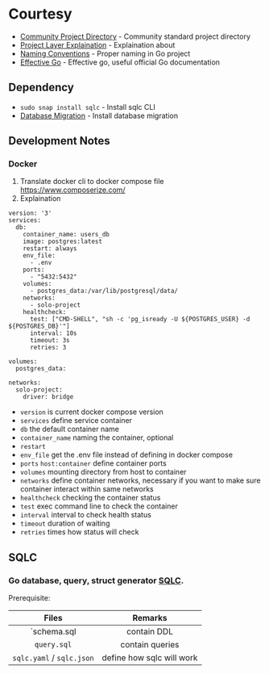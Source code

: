 # Courtesy

* [Community Project Directory](https://github.com/golang-standards/project-layout) - Community standard project directory
* [Project Layer Explaination](https://medium.com/golang-learn/go-project-layout-e5213cdcfaa2) - Explaination about
* [Naming Conventions](https://go.dev/talks/2014/names.slide#1) - Proper naming in Go project
* [Effective Go](https://go.dev/doc/effective_go#names) - Effective go, useful official Go documentation

## Dependency
* `sudo snap install sqlc` - Install sqlc CLI
* [Database Migration](https://github.com/golang-migrate/migrate/tree/master/cmd/migrate) - Install database migration

## Development Notes
### Docker
1. Translate docker cli to docker compose file https://www.composerize.com/
2. Explaination
```
version: '3'
services:
  db:
    container_name: users_db
    image: postgres:latest
    restart: always
    env_file:
      - .env
    ports:
      - "5432:5432"
    volumes:
      - postgres_data:/var/lib/postgresql/data/
    networks:
      - solo-project
    healthcheck:
      test: ["CMD-SHELL", "sh -c 'pg_isready -U ${POSTGRES_USER} -d ${POSTGRES_DB}'"]
      interval: 10s
      timeout: 3s
      retries: 3

volumes:
  postgres_data:

networks:
  solo-project:
    driver: bridge  
```
* `version` is current docker compose version
* `services` define service container
* `db` the default container name
* `container_name` naming the container, optional
* `restart` 
* `env_file` get the .env file instead of defining in docker compose
* `ports` `host:container` define container ports
* `volumes` mounting directory from host to container
* `networks` define container networks, necessary if you want to make sure container interact within same networks
* `healthcheck` checking the container status
* `test` exec command line to check the container
* `interval` interval to check health status
* `timeout` duration of waiting
* `retries` times how status will check

## SQLC
### Go database, query, struct generator [SQLC](https://docs.sqlc.dev/).
Prerequisite:

| Files | Remarks |
| :-------------: |:-------------:|
| `schema.sql  | contain DDL    |
| `query.sql`  | contain queries    |
| `sqlc.yaml` / `sqlc.json`  | define how sqlc will work     |